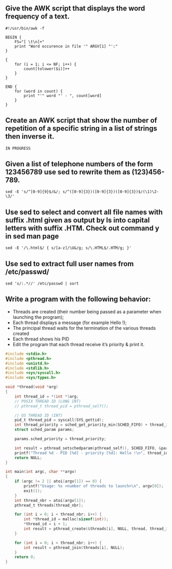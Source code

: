 ## Give the AWK script that displays the word frequency of a text.
```
#!/usr/bin/awk -f

BEGIN {
	FS="[ \t\n]+"
	print "Word occurence in file '" ARGV[1] "':"
}

{
	for (i = 1; i <= NF; i++) {
		count[tolower($i)]++
	}
}

END {
	for (word in count) {
		print "'" word "' - ", count[word]
	}
}
```

## Create an AWK script that show the number of repetition of a specific string in a list of strings then inverse it.
```
IN PROGRESS
```

## Given a list of telephone numbers of the form 123456789 use sed to rewrite them as (123)456-789.
```
sed -E 's/^[0-9]{9}$/&/; s/^([0-9]{3})([0-9]{3})([0-9]{3})$/(\1)\2-\3/'
```

## Use sed to select and convert all file names with suffix .html given as output by ls into capital letters with suffix .HTM. Check out command y in sed man page
```
sed -E '/\.html$/ { s/[a-z]/\U&/g; s/\.HTML$/.HTM/g; }'
```

## Use sed to extract full user names from /etc/passwd/
```
sed 's/:.*//' /etc/passwd | sort
```

## Write a program with the following behavior: 
- Threads are created (their number being passed as a parameter when launching the program);
- Each thread displays a message (for example Hello  !);
- The principal thread waits for the termination of the various threads created
- Each thread shows his PID
- Edit the program that each thread receive it’s priority & print it.

```C
#include <stdio.h>
#include <pthread.h>
#include <unistd.h>
#include <stdlib.h>
#include <sys/syscall.h>
#include <sys/types.h>

void *thread(void *arg)
{
	int thread_id = *(int *)arg;
	// POSIX THREAD ID (LONG INT)
	// pthread_t thread_pid = pthread_self();

	// OS THREAD ID (INT)
	pid_t thread_pid = syscall(SYS_gettid);
	int thread_priority = sched_get_priority_min(SCHED_FIFO) + thread_id;
	struct sched_param params;

	params.sched_priority = thread_priority;

	int result = pthread_setschedparam(pthread_self(), SCHED_FIFO, &params);
	printf("Thread %d - PID [%d] - priority [%d]: Hello !\n", thread_id, thread_pid, thread_priority);
	return NULL;
}

int main(int argc, char **argv)
{
	if (argc != 2 || atoi(argv[1]) == 0) {
		printf("Usage: %s <number of threads to launch>\n", argv[0]);
		exit(1);
	}
	int thread_nbr = atoi(argv[1]);
	pthread_t threads[thread_nbr];

	for (int i = 0; i < thread_nbr; i++) {
		int *thread_id = malloc(sizeof(int));
		*thread_id = i + 1;
		int result = pthread_create(&threads[i], NULL, thread, thread_id);
	}

	for (int i = 0; i < thread_nbr; i++) {
		int result = pthread_join(threads[i], NULL);
	}
	return 0;
}
```